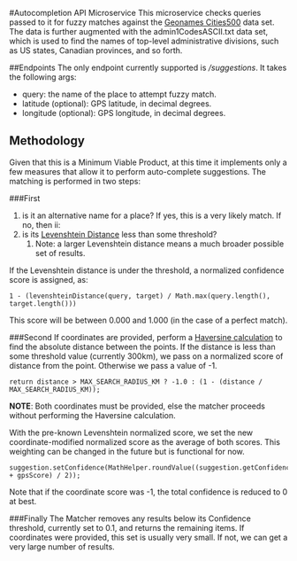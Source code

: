 #Autocompletion API Microservice
This microservice checks queries passed to it for fuzzy matches against the [Geonames Cities500](https://download.geonames.org/export/dump/) data set.
The data is further augmented with the admin1CodesASCII.txt data set, which is used to find the names of top-level 
administrative divisions, such as US states, Canadian provinces, and so forth.

##Endpoints
The only endpoint currently supported is */suggestions*. It takes the following args:
 
- query: the name of the place to attempt fuzzy match.
- latitude (optional): GPS latitude, in decimal degrees.
- longitude (optional): GPS longitude, in decimal degrees.

## Methodology

Given that this is a Minimum Viable Product, at this time it implements only a few measures that allow it to perform
auto-complete suggestions. The matching is performed in two steps:

###First
   1. is it an alternative name for a place? If yes, this is a very likely match. If no, then ii:
   2. is its [Levenshtein Distance](https://en.wikipedia.org/wiki/Levenshtein_distance) less than some threshold?
      1. Note: a larger Levenshtein distance means a much broader possible set of results. 

If the Levenshtein distance is under the threshold, a normalized confidence score is assigned, as:
```
1 - (levenshteinDistance(query, target) / Math.max(query.length(), target.length()))
```
This score will be between 0.000 and 1.000 (in the case of a perfect match).

###Second
If coordinates are provided, perform a [Haversine calculation](https://en.wikipedia.org/wiki/Haversine_formula) 
to find the absolute distance between the points. If the distance is less than some threshold value (currently 300km),
we pass on a normalized score of distance from the point. Otherwise we pass a value of -1.

```
return distance > MAX_SEARCH_RADIUS_KM ? -1.0 : (1 - (distance / MAX_SEARCH_RADIUS_KM));
```
**NOTE**: Both coordinates must be provided, else the matcher proceeds without performing the Haversine calculation.

With the pre-known Levenshtein normalized score, we set the new coordinate-modified normalized score as the average
of both scores. This weighting can be changed in the future but is functional for now.
```
suggestion.setConfidence(MathHelper.roundValue((suggestion.getConfidence() + gpsScore) / 2));
```
Note that if the coordinate score was -1, the total confidence is reduced to 0 at best.

###Finally
The Matcher removes any results below its Confidence threshold, currently set to 0.1, and returns the remaining items.
If coordinates were provided, this set is usually very small. If not, we can get a very large number of results.